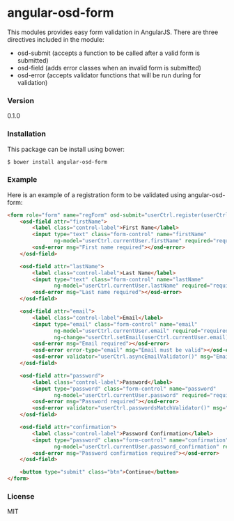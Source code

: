 # angular-osd-form

This modules provides easy form validation in AngularJS. There are three directives included in the module:

  - osd-submit (accepts a function to be called after a valid form is submitted)
  - osd-field (adds error classes when an invalid form is submitted)
  - osd-error (accepts validator functions that will be run during for validation)

### Version
0.1.0

### Installation

This package can be install using bower:
```sh
$ bower install angular-osd-form
```

### Example

Here is an example of a registration form to be validated using angular-osd-form:

```html
<form role="form" name="regForm" osd-submit="userCtrl.register(userCtrl.currentUser)" novalidate>
    <osd-field attr="firstName">
        <label class="control-label">First Name</label>
        <input type="text" class="form-control" name="firstName"
               ng-model="userCtrl.currentUser.firstName" required="required">
        <osd-error msg="First name required"></osd-error>
    </osd-field>

    <osd-field attr="lastName">
        <label class="control-label">Last Name</label>
        <input type="text" class="form-control" name="lastName"
               ng-model="userCtrl.currentUser.lastName" required="required">
        <osd-error msg="Last name required"></osd-error>
    </osd-field>

    <osd-field attr="email">
        <label class="control-label">Email</label>
        <input type="email" class="form-control" name="email"
               ng-model="userCtrl.currentUser.email" required="required"
               ng-change="userCtrl.setEmail(userCtrl.currentUser.email)">
        <osd-error msg="Email required"></osd-error>
        <osd-error error-type="email" msg="Email must be valid"></osd-error>
        <osd-error validator="userCtrl.asyncEmailValidator()" msg="Email already taken"></osd-error>
    </osd-field>

    <osd-field attr="password">
        <label class="control-label">Password</label>
        <input type="password" class="form-control" name="password"
               ng-model="userCtrl.currentUser.password" required="required">
        <osd-error msg="Password required"></osd-error>
        <osd-error validator="userCtrl.passwordsMatchValidator()" msg="Passwords do not match"></osd-error>
    </osd-field>

    <osd-field attr="confirmation">
        <label class="control-label">Password Confirmation</label>
        <input type="password" class="form-control" name="confirmation"
               ng-model="userCtrl.currentUser.password_confirmation" required="required">
        <osd-error msg="Password confirmation required"></osd-error>
    </osd-field>

    <button type="submit" class="btn">Continue</button>
</form>
```

### License
MIT


